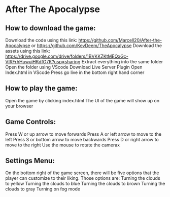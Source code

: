 # After The Apocalypse
## How to download the game:
Download the code using this link:  https://github.com/Marcell20/After-the-Apocalypse or https://github.com/KevDeem/TheApocalypse
Download the assets using this link: https://drive.google.com/drive/folders/1BVKKZKtMEQxGc-VIRFrhHuwuiHKdfG7K?usp=sharing
Extract everything into the same folder
Open the folder using VScode
Download Live Server Plugin
Open Index.html in VScode
Press go live in the bottom right hand corner

## How to play the game:
Open the game by clicking index.html
The UI of the game will show up on your browser

## Game Controls:
Press W or up arrow to move forwards
Press A or left arrow to move to the left
Press S or bottom arrow to move backwards
Press D or right arrow  to move to the right
Use the mouse to rotate the camerax

## Settings Menu:
On the bottom right of the game screen, there will be five options that the player can customize to their liking. Those options are:
Turning the clouds to yellow
Turning the clouds to blue
Turning the clouds to brown
Turning the clouds  to gray
Turning on fog mode

